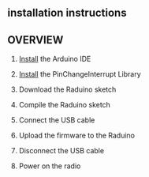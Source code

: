## installation instructions
##         OVERVIEW

1. [Install](https://github.com/amunters/bitx40/blob/master/installation_instructions/1-IDE-installation.md) the Arduino IDE

2. [Install](https://github.com/amunters/bitx40/blob/master/library-install.md) the PinChangeInterrupt Library

3. Download the Raduino sketch

4. Compile the Raduino sketch

5. Connect the USB cable

6. Upload the firmware to the Raduino

7. Disconnect the USB cable

8. Power on the radio
